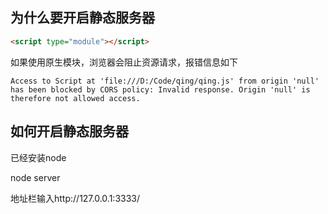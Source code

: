 ## 为什么要开启静态服务器

```html
<script type="module"></script>
```

如果使用原生模块，浏览器会阻止资源请求，报错信息如下

```
Access to Script at 'file:///D:/Code/qing/qing.js' from origin 'null' has been blocked by CORS policy: Invalid response. Origin 'null' is therefore not allowed access.
```

## 如何开启静态服务器

已经安装node

node server

地址栏输入http://127.0.0.1:3333/
